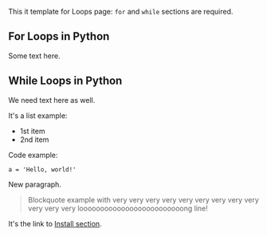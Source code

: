 This it template for Loops page: `for` and `while` sections are required.

## For Loops in Python

Some text here.

## While Loops in Python

We need text here as well.

It's a list example:

* 1st item
* 2nd item

Code example:

```
a = 'Hello, world!'
```

New paragraph.

> Blockquote example with very very very very very very very very very very very very looooooooooooooooooooooooong line!  

It's the link to [Install section](/learn/install.md).
